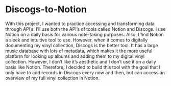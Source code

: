 # Discogs-to-Notion

With this project, I wanted to practice accessing and transforming data through API’s. I’ll use both the API’s of tools called Notion and Discogs. I use Notion on a daily basis for various note-taking purposes. Also, I find Notion a sleek and intuitive tool to use. However, when it comes to digitally documenting my vinyl collection, Discogs is the better tool. It has a large music database with lots of metadata, which makes it the more useful platform for looking up albums and adding them to my digital vinyl collection. However, I don’t like it’s aesthetic and I don’t use it on a daily basis like Notion. Therefore, I decided to build this tool with the goal that I only have to add records in Discogs every now and then, but can access an overview of my full vinyl collection in Notion.
